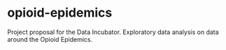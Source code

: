 # opioid-epidemics
Project proposal for the Data Incubator. Exploratory data analysis on data around the Opioid Epidemics.
